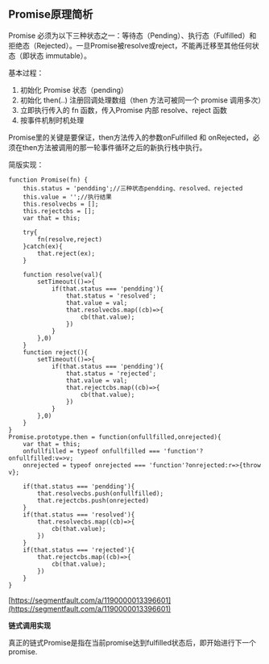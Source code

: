 ## Promise原理简析

Promise 必须为以下三种状态之一：等待态（Pending）、执行态（Fulfilled）和拒绝态（Rejected）。一旦Promise被resolve或reject，不能再迁移至其他任何状态（即状态 immutable）。

基本过程：

1. 初始化 Promise 状态（pending）
2. 初始化 then\(..\) 注册回调处理数组（then 方法可被同一个 promise 调用多次）
3. 立即执行传入的 fn 函数，传入Promise 内部 resolve、reject 函数
4. 按事件机制时机处理

Promise里的关键是要保证，then方法传入的参数onFulfilled 和 onRejected，必须在then方法被调用的那一轮事件循环之后的新执行栈中执行。

简版实现：

```
function Promise(fn) {
    this.status = 'pendding';//三种状态pendding、resolved、rejected
    this.value = '';//执行结果
    this.resolvecbs = [];
    this.rejectcbs = [];
    var that = this;

    try{
        fn(resolve,reject)
    }catch(ex){
        that.reject(ex);
    }

    function resolve(val){
        setTimeout(()=>{
            if(that.status === 'pendding'){
                that.status = 'resolved';
                that.value = val;
                that.resolvecbs.map((cb)=>{
                    cb(that.value);
                })
            }
        },0)
    }
    function reject(){
        setTimeout(()=>{
            if(that.status === 'pendding'){
                that.status = 'rejected';
                that.value = val;
                that.rejectcbs.map((cb)=>{
                    cb(that.value);
                })
            }
        },0)
    }
}
Promise.prototype.then = function(onfullfilled,onrejected){
    var that = this;
    onfullfilled = typeof onfullfilled === 'function'?onfullfilled:v=>v; 
    onrejected = typeof onrejected === 'function'?onrejected:r=>{throw v};

    if(that.status === 'pendding'){
        that.resolvecbs.push(onfullfilled);
        that.rejectcbs.push(onrejected)
    }
    if(that.status === 'resolved'){
        that.resolvecbs.map((cb)=>{
            cb(that.value);
        })
    }
    if(that.status === 'rejected'){
        that.rejectcbs.map((cb)=>{
            cb(that.value);
        })
    }
}
```

[https://segmentfault.com/a/1190000013396601](https://segmentfault.com/a/1190000013396601)

**链式调用实现**

真正的链式Promise是指在当前promise达到fulfilled状态后，即开始进行下一个promise.

